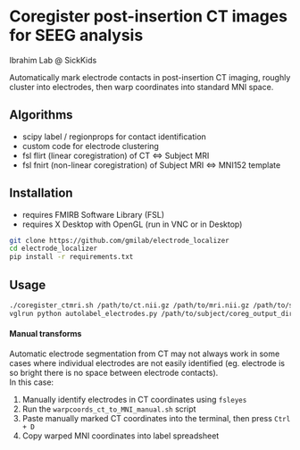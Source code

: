 # Coregister post-insertion CT images for SEEG analysis
Ibrahim Lab @ SickKids

Automatically mark electrode contacts in post-insertion CT imaging, roughly cluster into electrodes, then warp coordinates into standard MNI space.  

## Algorithms
- scipy label / regionprops for contact identification
- custom code for electrode clustering
- fsl flirt (linear coregistration) of CT <=> Subject MRI
- fsl fnirt (non-linear coregistration) of Subject MRI <=> MNI152 template

## Installation
- requires FMIRB Software Library (FSL)
- requires X Desktop with OpenGL (run in VNC or in Desktop)

``` bash
git clone https://github.com/gmilab/electrode_localizer
cd electrode_localizer
pip install -r requirements.txt
```

## Usage
``` bash
./coregister_ctmri.sh /path/to/ct.nii.gz /path/to/mri.nii.gz /path/to/subject/coreg_output_dir
vglrun python autolabel_electrodes.py /path/to/subject/coreg_output_dir
```

#### Manual transforms
Automatic electrode segmentation from CT may not always work in some cases where individual electrodes are not easily identified (eg. electrode is so bright there is no space between electrode contacts).  
In this case:
1. Manually identify electrodes in CT coordinates using `fsleyes`
1. Run the `warpcoords_ct_to_MNI_manual.sh` script
1. Paste manually marked CT coordinates into the terminal, then press `Ctrl + D`
1. Copy warped MNI coordinates into label spreadsheet
